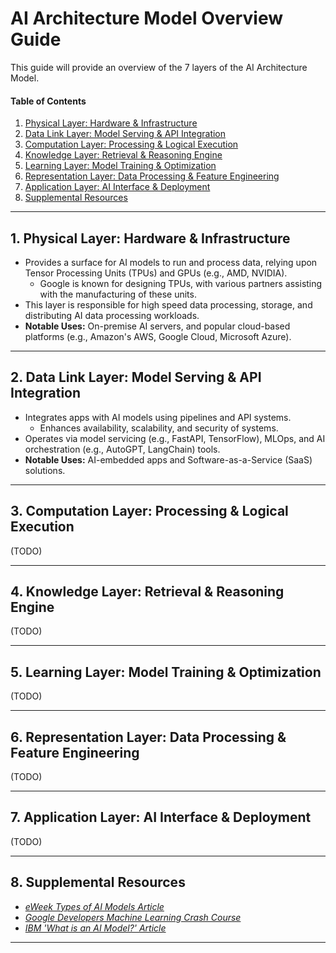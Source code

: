 # AI Architecture Model Overview Guide

This guide will provide an overview of the 7 layers of the AI Architecture Model.

#### Table of Contents

1. [Physical Layer: Hardware & Infrastructure](#physical)
2. [Data Link Layer: Model Serving & API Integration](#data-link)
3. [Computation Layer: Processing & Logical Execution](#computation)
4. [Knowledge Layer: Retrieval & Reasoning Engine](#knowledge)
5. [Learning Layer: Model Training & Optimization](#learning)
6. [Representation Layer: Data Processing & Feature Engineering](#representation)
7. [Application Layer: AI Interface & Deployment](#application)
8. [Supplemental Resources](#supplemental)

<hr />

## <a name="physical">1. Physical Layer: Hardware & Infrastructure</a>

* Provides a surface for AI models to run and process data, relying upon Tensor Processing Units (TPUs) and GPUs (e.g., AMD, NVIDIA).
  + Google is known for designing TPUs, with various partners assisting with the manufacturing of these units.
* This layer is responsible for high speed data processing, storage, and distributing AI data processing workloads.
* **Notable Uses:** On-premise AI servers, and popular cloud-based platforms (e.g., Amazon's AWS, Google Cloud, Microsoft Azure).

<hr />

## <a name="data-link">2. Data Link Layer: Model Serving & API Integration</a>

* Integrates apps with AI models using pipelines and API systems.
  + Enhances availability, scalability, and security of systems.
* Operates via model servicing (e.g., FastAPI, TensorFlow), MLOps, and AI orchestration (e.g., AutoGPT, LangChain) tools.
* **Notable Uses:** AI-embedded apps and Software-as-a-Service (SaaS) solutions.
  
<hr />

## <a name="computation">3. Computation Layer: Processing & Logical Execution</a>

(TODO)

<hr />

## <a name="knowledge">4. Knowledge Layer: Retrieval & Reasoning Engine</a>

(TODO)

<hr />

## <a name="learning">5. Learning Layer: Model Training & Optimization</a>

(TODO)

<hr />

## <a name="representation">6. Representation Layer: Data Processing & Feature Engineering</a>

(TODO)

<hr />

## <a name="application">7. Application Layer: AI Interface & Deployment</a>

(TODO)

<hr />

## <a name="supplemental">8. Supplemental Resources</a>

* *[eWeek Types of AI Models Article](https://www.eweek.com/artificial-intelligence/ai-model-types/)*
* *[Google Developers Machine Learning Crash Course](https://developers.google.com/machine-learning/crash-course)*
* *[IBM 'What is an AI Model?' Article](https://www.ibm.com/think/topics/ai-model)*
  
<hr />
